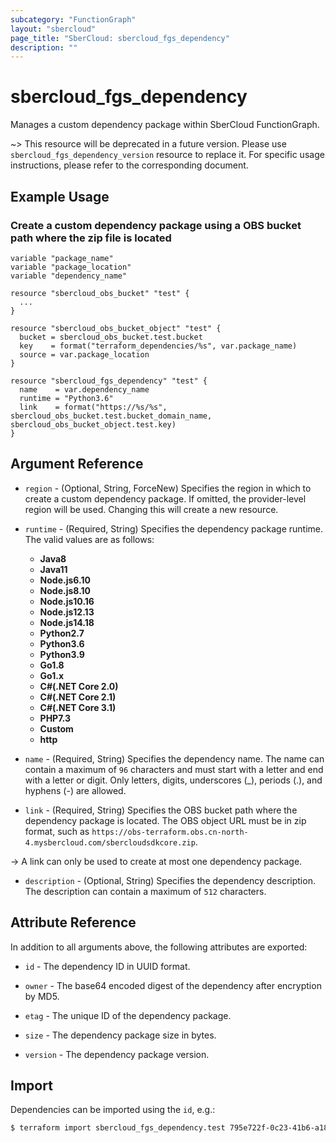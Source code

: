 ```yaml
---
subcategory: "FunctionGraph"
layout: "sbercloud"
page_title: "SberCloud: sbercloud_fgs_dependency"
description: ""
---
```


# sbercloud_fgs_dependency

Manages a custom dependency package within SberCloud FunctionGraph.

~> This resource will be deprecated in a future version. Please use `sbercloud_fgs_dependency_version` resource to
replace it. For specific usage instructions, please refer to the corresponding document.

## Example Usage

### Create a custom dependency package using a OBS bucket path where the zip file is located

```hcl
variable "package_name"
variable "package_location"
variable "dependency_name"

resource "sbercloud_obs_bucket" "test" {
  ...
}

resource "sbercloud_obs_bucket_object" "test" {
  bucket = sbercloud_obs_bucket.test.bucket
  key    = format("terraform_dependencies/%s", var.package_name)
  source = var.package_location
}

resource "sbercloud_fgs_dependency" "test" {
  name    = var.dependency_name
  runtime = "Python3.6"
  link    = format("https://%s/%s", sbercloud_obs_bucket.test.bucket_domain_name, sbercloud_obs_bucket_object.test.key)
}
```

## Argument Reference

* `region` - (Optional, String, ForceNew) Specifies the region in which to create a custom dependency package.
  If omitted, the provider-level region will be used. Changing this will create a new resource.

* `runtime` - (Required, String) Specifies the dependency package runtime.
  The valid values are as follows:
  + **Java8**
  + **Java11**
  + **Node.js6.10**
  + **Node.js8.10**
  + **Node.js10.16**
  + **Node.js12.13**
  + **Node.js14.18**
  + **Python2.7**
  + **Python3.6**
  + **Python3.9**
  + **Go1.8**
  + **Go1.x**
  + **C#(.NET Core 2.0)**
  + **C#(.NET Core 2.1)**
  + **C#(.NET Core 3.1)**
  + **PHP7.3**
  + **Custom**
  + **http**

* `name` - (Required, String) Specifies the dependency name.
  The name can contain a maximum of `96` characters and must start with a letter and end with a letter or digit.
  Only letters, digits, underscores (_), periods (.), and hyphens (-) are allowed.

* `link` - (Required, String) Specifies the OBS bucket path where the dependency package is located. The OBS object URL
  must be in zip format, such as `https://obs-terraform.obs.cn-north-4.mysbercloud.com/sbercloudsdkcore.zip`.

-> A link can only be used to create at most one dependency package.

* `description` - (Optional, String) Specifies the dependency description.
  The description can contain a maximum of `512` characters.

## Attribute Reference

In addition to all arguments above, the following attributes are exported:

* `id` - The dependency ID in UUID format.

* `owner` - The base64 encoded digest of the dependency after encryption by MD5.

* `etag` - The unique ID of the dependency package.

* `size` - The dependency package size in bytes.

* `version` - The dependency package version.

## Import

Dependencies can be imported using the `id`, e.g.:

```bash
$ terraform import sbercloud_fgs_dependency.test 795e722f-0c23-41b6-a189-dcd56f889cf6
```
